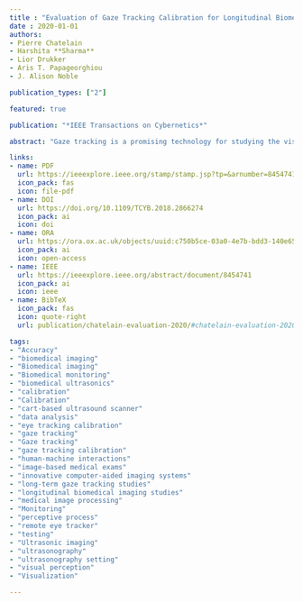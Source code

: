 ```yaml
---
title : "Evaluation of Gaze Tracking Calibration for Longitudinal Biomedical Imaging Studies"
date : 2020-01-01
authors:
- Pierre Chatelain
- Harshita **Sharma**
- Lior Drukker
- Aris T. Papageorghiou 
- J. Alison Noble

publication_types: ["2"]

featured: true

publication: "*IEEE Transactions on Cybernetics*"

abstract: "Gaze tracking is a promising technology for studying the visual perception of clinicians during image-based medical exams. It could be used in longitudinal studies to analyze their perceptive process, explore human-machine interactions, and develop innovative computer-aided imaging systems. However, using a remote eye tracker in an unconstrained environment and over time periods of weeks requires a certain guarantee of performance to ensure that collected gaze data are fit for purpose. We report the results of evaluating eye tracking calibration for longitudinal studies. First, we tested the performance of an eye tracker on a cohort of 13 users over a period of one month. For each participant, the eye tracker was calibrated during the first session. The participants were asked to sit in front of a monitor equipped with the eye tracker, but their position was not constrained. Second, we tested the performance of the eye tracker on sonographers positioned in front of a cart-based ultrasound scanner. Experimental results show a decrease of accuracy between calibration and later testing of 0.30 degree and a further degradation over time at a rate of 0.13 degree. month-1. The overall median accuracy was 1.00 degree (50.9 pixels) and the overall median precision was 0.16 degree (8.3 pixels). The results from the ultrasonography setting show a decrease of accuracy of 0.16 degree between calibration and later testing. This slow degradation of gaze tracking accuracy could impact the data quality in long-term studies. Therefore, the results we present here can help in planning such long-term gaze tracking studies."

links:
- name: PDF
  url: https://ieeexplore.ieee.org/stamp/stamp.jsp?tp=&arnumber=8454741
  icon_pack: fas
  icon: file-pdf
- name: DOI
  url: https://doi.org/10.1109/TCYB.2018.2866274
  icon_pack: ai
  icon: doi
- name: ORA
  url: https://ora.ox.ac.uk/objects/uuid:c750b5ce-03a0-4e7b-bdd3-140e65c4bcad
  icon_pack: ai
  icon: open-access
- name: IEEE
  url: https://ieeexplore.ieee.org/abstract/document/8454741
  icon_pack: ai
  icon: ieee
- name: BibTeX
  icon_pack: fas
  icon: quote-right
  url: publication/chatelain-evaluation-2020/#chatelain-evaluation-2020.bib

tags:
- "Accuracy" 
- "biomedical imaging" 
- "Biomedical imaging"
- "Biomedical monitoring"
- "biomedical ultrasonics"
- "calibration"
- "Calibration"
- "cart-based ultrasound scanner"
- "data analysis"
- "eye tracking calibration"
- "gaze tracking"
- "Gaze tracking"
- "gaze tracking calibration"
- "human-machine interactions" 
- "image-based medical exams"
- "innovative computer-aided imaging systems"
- "long-term gaze tracking studies"
- "longitudinal biomedical imaging studies"
- "medical image processing"
- "Monitoring"
- "perceptive process"
- "remote eye tracker" 
- "testing" 
- "Ultrasonic imaging"
- "ultrasonography"
- "ultrasonography setting" 
- "visual perception"
- "Visualization"

---
```

